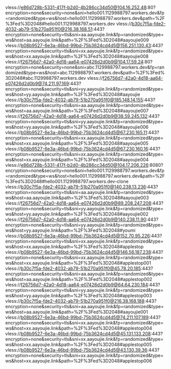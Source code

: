 vless://e86d728b-5331-417f-b2d0-4b286cc34d50@104.16.252.48:80?encryption=none&security=none&sni=hello001.1129988797.workers.dev&fp=randomized&type=ws&host=hello001.1129988797.workers.dev&path=%2F%3Fed%3D2048#hello001.1129988797.workers.dev
vless://b30c7f5a-fde2-4032-ab79-51b270a951f0@216.38.168.51:443?encryption=none&security=tls&sni=aa.aayoujie.link&fp=randomized&type=ws&host=aa.aayoujie.link&path=%2F%3Fed%3D2048#aayoujie009
vless://b08b9527-6e3a-46bd-99bd-75b3624cd4d5@156.251.130.43:443?encryption=none&security=tls&sni=xx.aayoujie.link&fp=randomized&type=ws&host=xx.aayoujie.link&path=%2F%3Fed%3D2048#aayoujie008
vless://f26756d7-42a0-4d18-aa64-e07426d2d0b9@104.17.59.24:80?encryption=none&security=none&sni=abc.1129988797.workers.dev&fp=randomized&type=ws&host=abc.1129988797.workers.dev&path=%2F%3Fed%3D2048#abc.1129988797.workers.dev
vless://f26756d7-42a0-4d18-aa64-e07426d2d0b9@74.211.97.169:443?encryption=none&security=tls&sni=yy.aayoujie.link&fp=randomized&type=ws&host=yy.aayoujie.link&path=%2F%3Fed%3D2048#aayoujie
vless://b30c7f5a-fde2-4032-ab79-51b270a951f0@185.148.14.155:443?encryption=none&security=tls&sni=aa.aayoujie.link&fp=randomized&type=ws&host=aa.aayoujie.link&path=%2F%3Fed%3D2048#aayoujie007
vless://f26756d7-42a0-4d18-aa64-e07426d2d0b9@38.59.245.132:443?encryption=none&security=tls&sni=yy.aayoujie.link&fp=randomized&type=ws&host=yy.aayoujie.link&path=%2F%3Fed%3D2048#aayoujie006
vless://b08b9527-6e3a-46bd-99bd-75b3624cd4d5@67.230.165.11:443?encryption=none&security=tls&sni=xx.aayoujie.link&fp=randomized&type=ws&host=xx.aayoujie.link&path=%2F%3Fed%3D2048#aayoujie005
vless://b08b9527-6e3a-46bd-99bd-75b3624cd4d5@67.230.160.16:443?encryption=none&security=tls&sni=xx.aayoujie.link&fp=randomized&type=ws&host=xx.aayoujie.link&path=%2F%3Fed%3D2048#aayoujie004
vless://e86d728b-5331-417f-b2d0-4b286cc34d50@104.17.206.226:8080?encryption=none&security=none&sni=hello001.1129988797.workers.dev&fp=randomized&type=ws&host=hello001.1129988797.workers.dev&path=%2F%3Fed%3D2048#hello001.1129988797.workers.dev-clone
vless://b30c7f5a-fde2-4032-ab79-51b270a951f0@140.238.13.236:443?encryption=none&security=tls&sni=aa.aayoujie.link&fp=randomized&type=ws&host=aa.aayoujie.link&path=%2F%3Fed%3D2048#aayoujie003
vless://f26756d7-42a0-4d18-aa64-e07426d2d0b9@89.208.247.208:443?encryption=none&security=tls&sni=yy.aayoujie.link&fp=randomized&type=ws&host=yy.aayoujie.link&path=%2F%3Fed%3D2048#aayoujie002
vless://f26756d7-42a0-4d18-aa64-e07426d2d0b9@140.238.11.90:443?encryption=none&security=tls&sni=yy.aayoujie.link&fp=randomized&type=ws&host=yy.aayoujie.link&path=%2F%3Fed%3D2048#youmi
vless://b08b9527-6e3a-46bd-99bd-75b3624cd4d5@152.70.95.226:443?encryption=none&security=tls&sni=xx.aayoujie.link&fp=randomized&type=ws&host=xx.aayoujie.link&path=%2F%3Fed%3D2048#applestop
vless://b08b9527-6e3a-46bd-99bd-75b3624cd4d5@146.56.187.238:443?encryption=none&security=tls&sni=xx.aayoujie.link&fp=randomized&type=ws&host=xx.aayoujie.link&path=%2F%3Fed%3D2048#applestop001
vless://b30c7f5a-fde2-4032-ab79-51b270a951f0@45.78.20.185:443?encryption=none&security=tls&sni=aa.aayoujie.link&fp=randomized&type=ws&host=aa.aayoujie.link&path=%2F%3Fed%3D2048#applestop002
vless://f26756d7-42a0-4d18-aa64-e07426d2d0b9@64.64.230.184:443?encryption=none&security=tls&sni=yy.aayoujie.link&fp=randomized&type=ws&host=yy.aayoujie.link&path=%2F%3Fed%3D2048#applestop003
vless://b30c7f5a-fde2-4032-ab79-51b270a951f0@216.38.168.188:443?encryption=none&security=tls&sni=aa.aayoujie.link&fp=randomized&type=ws&host=aa.aayoujie.link&path=%2F%3Fed%3D2048#aayoujie001
vless://b08b9527-6e3a-46bd-99bd-75b3624cd4d5@74.211.107.189:443?encryption=none&security=tls&sni=xx.aayoujie.link&fp=randomized&type=ws&host=xx.aayoujie.link&path=%2F%3Fed%3D2048#applestop004
vless://b08b9527-6e3a-46bd-99bd-75b3624cd4d5@45.131.133.208:443?encryption=none&security=tls&sni=xx.aayoujie.link&fp=randomized&type=ws&host=xx.aayoujie.link&path=%2F%3Fed%3D2048#applestop005
vless://b08b9527-6e3a-46bd-99bd-75b3624cd4d5@43.130.39.36:443?encryption=none&security=tls&sni=xx.aayoujie.link&fp=randomized&type=ws&host=xx.aayoujie.link&path=%2F%3Fed%3D2048#applestop006

